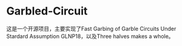 # Garbled-Circuit
这是一个开源项目，主要实现了Fast Garbing of Garble Circuits Under Stardard Assumption GLNP18，以及Three halves makes a whole。
